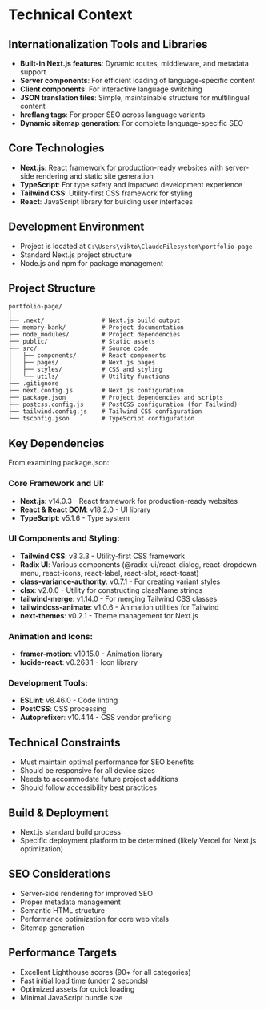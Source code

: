 # Technical Context

## Internationalization Tools and Libraries
- **Built-in Next.js features**: Dynamic routes, middleware, and metadata support
- **Server components**: For efficient loading of language-specific content
- **Client components**: For interactive language switching
- **JSON translation files**: Simple, maintainable structure for multilingual content
- **hreflang tags**: For proper SEO across language variants
- **Dynamic sitemap generation**: For complete language-specific SEO

## Core Technologies
- **Next.js**: React framework for production-ready websites with server-side rendering and static site generation
- **TypeScript**: For type safety and improved development experience
- **Tailwind CSS**: Utility-first CSS framework for styling
- **React**: JavaScript library for building user interfaces

## Development Environment
- Project is located at `C:\Users\vikto\ClaudeFilesystem\portfolio-page`
- Standard Next.js project structure
- Node.js and npm for package management

## Project Structure
```
portfolio-page/
│
├── .next/                # Next.js build output
├── memory-bank/          # Project documentation
├── node_modules/         # Project dependencies
├── public/               # Static assets
├── src/                  # Source code
│   ├── components/       # React components
│   ├── pages/            # Next.js pages
│   ├── styles/           # CSS and styling
│   └── utils/            # Utility functions
├── .gitignore
├── next.config.js        # Next.js configuration
├── package.json          # Project dependencies and scripts
├── postcss.config.js     # PostCSS configuration (for Tailwind)
├── tailwind.config.js    # Tailwind CSS configuration
└── tsconfig.json         # TypeScript configuration
```

## Key Dependencies
From examining package.json:

### Core Framework and UI:
- **Next.js**: v14.0.3 - React framework for production-ready websites
- **React & React DOM**: v18.2.0 - UI library
- **TypeScript**: v5.1.6 - Type system

### UI Components and Styling:
- **Tailwind CSS**: v3.3.3 - Utility-first CSS framework
- **Radix UI**: Various components (@radix-ui/react-dialog, react-dropdown-menu, react-icons, react-label, react-slot, react-toast)
- **class-variance-authority**: v0.7.1 - For creating variant styles
- **clsx**: v2.0.0 - Utility for constructing className strings
- **tailwind-merge**: v1.14.0 - For merging Tailwind CSS classes
- **tailwindcss-animate**: v1.0.6 - Animation utilities for Tailwind
- **next-themes**: v0.2.1 - Theme management for Next.js

### Animation and Icons:
- **framer-motion**: v10.15.0 - Animation library
- **lucide-react**: v0.263.1 - Icon library

### Development Tools:
- **ESLint**: v8.46.0 - Code linting
- **PostCSS**: CSS processing
- **Autoprefixer**: v10.4.14 - CSS vendor prefixing

## Technical Constraints
- Must maintain optimal performance for SEO benefits
- Should be responsive for all device sizes
- Needs to accommodate future project additions
- Should follow accessibility best practices

## Build & Deployment
- Next.js standard build process
- Specific deployment platform to be determined (likely Vercel for Next.js optimization)

## SEO Considerations
- Server-side rendering for improved SEO
- Proper metadata management
- Semantic HTML structure
- Performance optimization for core web vitals
- Sitemap generation

## Performance Targets
- Excellent Lighthouse scores (90+ for all categories)
- Fast initial load time (under 2 seconds)
- Optimized assets for quick loading
- Minimal JavaScript bundle size
